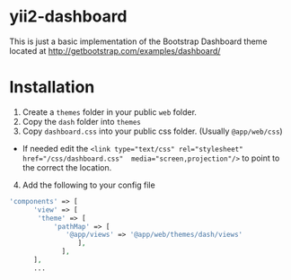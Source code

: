 # yii2-dashboard

This is just a basic implementation of the Bootstrap Dashboard theme located at http://getbootstrap.com/examples/dashboard/

# Installation

1. Create a `themes` folder in your public `web` folder.
2. Copy the `dash` folder into `themes`
3. Copy `dashboard.css` into your public css folder.  (Usually `@app/web/css`)
  * If needed edit the ```<link type="text/css" rel="stylesheet" href="/css/dashboard.css"  media="screen,projection"/>``` to point to the correct the location.
4. Add the following to your config file 
```php
'components' => [
      'view' => [
       'theme' => [
           'pathMap' => [
              '@app/views' => '@app/web/themes/dash/views'
                 ],
             ],
      ],
      ...
```

